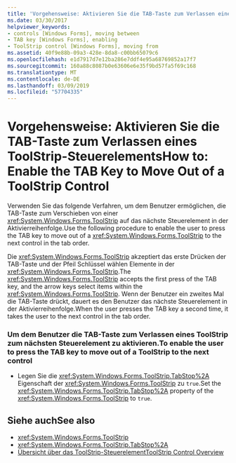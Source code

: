 ```yaml
---
title: 'Vorgehensweise: Aktivieren Sie die TAB-Taste zum Verlassen eines ToolStrip-Steuerelements'
ms.date: 03/30/2017
helpviewer_keywords:
- controls [Windows Forms], moving between
- TAB key [Windows Forms], enabling
- ToolStrip control [Windows Forms], moving from
ms.assetid: 40f9e88b-09a3-428e-8da8-c00bb65079c6
ms.openlocfilehash: e1d7917d7e12ba286e7ddf4e95a68769852a17f7
ms.sourcegitcommit: 160a88c8087b0e63606e6e35f9bd57fa5f69c168
ms.translationtype: MT
ms.contentlocale: de-DE
ms.lasthandoff: 03/09/2019
ms.locfileid: "57704335"
---
```

# <a name="how-to-enable-the-tab-key-to-move-out-of-a-toolstrip-control"></a><span data-ttu-id="24cdd-102">Vorgehensweise: Aktivieren Sie die TAB-Taste zum Verlassen eines ToolStrip-Steuerelements</span><span class="sxs-lookup"><span data-stu-id="24cdd-102">How to: Enable the TAB Key to Move Out of a ToolStrip Control</span></span>
<span data-ttu-id="24cdd-103">Verwenden Sie das folgende Verfahren, um dem Benutzer ermöglichen, die TAB-Taste zum Verschieben von einer <xref:System.Windows.Forms.ToolStrip> auf das nächste Steuerelement in der Aktivierreihenfolge.</span><span class="sxs-lookup"><span data-stu-id="24cdd-103">Use the following procedure to enable the user to press the TAB key to move out of a <xref:System.Windows.Forms.ToolStrip> to the next control in the tab order.</span></span>  
  
 <span data-ttu-id="24cdd-104">Die <xref:System.Windows.Forms.ToolStrip> akzeptiert das erste Drücken der TAB-Taste und der Pfeil Schlüssel wählen Elemente in der <xref:System.Windows.Forms.ToolStrip>.</span><span class="sxs-lookup"><span data-stu-id="24cdd-104">The <xref:System.Windows.Forms.ToolStrip> accepts the first press of the TAB key, and the arrow keys select items within the <xref:System.Windows.Forms.ToolStrip>.</span></span> <span data-ttu-id="24cdd-105">Wenn der Benutzer ein zweites Mal die TAB-Taste drückt, dauert es den Benutzer das nächste Steuerelement in der Aktivierreihenfolge.</span><span class="sxs-lookup"><span data-stu-id="24cdd-105">When the user presses the TAB key a second time, it takes the user to the next control in the tab order.</span></span>  
  
### <a name="to-enable-the-user-to-press-the-tab-key-to-move-out-of-a-toolstrip-to-the-next-control"></a><span data-ttu-id="24cdd-106">Um dem Benutzer die TAB-Taste zum Verlassen eines ToolStrip zum nächsten Steuerelement zu aktivieren.</span><span class="sxs-lookup"><span data-stu-id="24cdd-106">To enable the user to press the TAB key to move out of a ToolStrip to the next control</span></span>  
  
-   <span data-ttu-id="24cdd-107">Legen Sie die <xref:System.Windows.Forms.ToolStrip.TabStop%2A> Eigenschaft der <xref:System.Windows.Forms.ToolStrip> zu `true`.</span><span class="sxs-lookup"><span data-stu-id="24cdd-107">Set the <xref:System.Windows.Forms.ToolStrip.TabStop%2A> property of the <xref:System.Windows.Forms.ToolStrip> to `true`.</span></span>  
  
## <a name="see-also"></a><span data-ttu-id="24cdd-108">Siehe auch</span><span class="sxs-lookup"><span data-stu-id="24cdd-108">See also</span></span>
- <xref:System.Windows.Forms.ToolStrip>
- <xref:System.Windows.Forms.ToolStrip.TabStop%2A>
- [<span data-ttu-id="24cdd-109">Übersicht über das ToolStrip-Steuerelement</span><span class="sxs-lookup"><span data-stu-id="24cdd-109">ToolStrip Control Overview</span></span>](toolstrip-control-overview-windows-forms.md)
